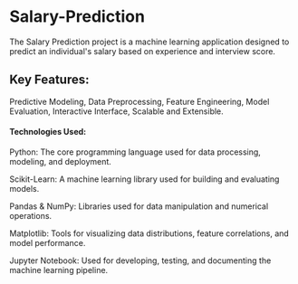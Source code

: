 # Salary-Prediction
The Salary Prediction project is a machine learning application designed to predict an individual's salary based on experience and interview score.

## Key Features:
Predictive Modeling,
Data Preprocessing,
Feature Engineering, 
Model Evaluation,
Interactive Interface,
Scalable and Extensible.

#### Technologies Used:
Python: The core programming language used for data processing, modeling, and deployment.

Scikit-Learn: A machine learning library used for building and evaluating models.

Pandas & NumPy: Libraries used for data manipulation and numerical operations.

Matplotlib: Tools for visualizing data distributions, feature correlations, and model performance.

Jupyter Notebook: Used for developing, testing, and documenting the machine learning pipeline.
